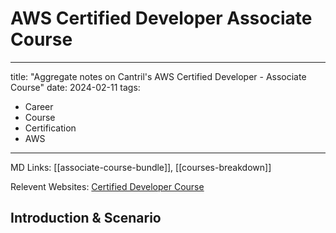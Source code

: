 # AWS Certified Developer Associate Course

---
title: "Aggregate notes on Cantril's AWS Certified Developer - Associate Course"
date: 2024-02-11
tags:
- Career
- Course
- Certification
- AWS
---

MD Links: [[associate-course-bundle]], [[courses-breakdown]]

Relevent Websites: [Certified Developer Course](https://learn.cantrill.io/courses/enrolled/1101194)

## Introduction & Scenario

